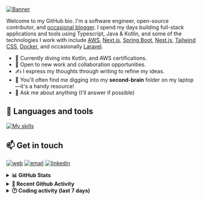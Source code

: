 [![Banner](https://raw.githubusercontent.com/wilfriedago/wilfriedago/main/assets/1.png)][website]

Welcome to my GitHub bio. I'm a software engineer, open-source contributor, and [occasional blogger][blog]. I spend my days building full-stack applications and tools using Typescript, Java & Kotlin, and some of the technologies I work with include [AWS](https://aws.amazon.com/fr/), [Next.js](https://nextjs.org/), [Spring Boot](https://spring.io/projects/spring-boot), [Nest.js](https://nestjs.com/), [Tailwind CSS](https://github.com/tailwindlabs/tailwindcss), [Docker](https://www.docker.com/), and occasionally [Laravel](https://laravel.com/).

- 🔭 Currently diving into Kotlin, and AWS certifications.
- 👯 Open to new work and collaboration opportunities.
- ✍️ I express my thoughts through writing to refine my ideas.
- 🧠 You'll often find me digging into my **second-brain** folder on my laptop—it's a handy resource!
- 💬 Ask me about anything (I'll answer if possible)

## 🎨 Languages and tools

[![My skills](https://skillicons.dev/icons?i=typescript,js,nodejs,nest,java,kotlin,spring,python,fastapi,django,aws,docker,vscode,idea,tailwind&perline=15)](https://wilfriedago.dev/about#skills)

## 📫 Get in touch
[![web](https://img.shields.io/badge/WEBSITE-12100E?logo=google-earth&color=282A36)][website]
[![email](https://img.shields.io/badge/MAIL-12100E?logo=mailgun&color=282A36)][mail]
[![linkedin](https://img.shields.io/badge/LINKEDIN-12100E?logo=linkedin&color=282A36)][linkedin]


<details>
  <summary><b>📊 GitHub Stats</b></summary>
	<br/>
	<p align="left">
		<img width="49.5%" src="https://github-readme-stats.vercel.app/api?username=wilfriedago&show_icons=true&count_private=true&title_color=10b981&icon_color=10b981&theme=react&hide_border=true" />
		<img width="49.5%" src="https://streak-stats.demolab.com/?user=wilfriedago&hide_border=true&theme=react&ring=10b981&fire=fff&currStreakNum=fff&sideLabels=10b981&currStreakLabel=10b981&sideNums=fff" />
	</p>
</details>

<details>
  <summary><b>📅 Recent Github Activity</b></summary>
	<br>

<!--RECENT_ACTIVITY:last_update-->
Last Updated: Monday, February 24th, 2025, 4:17:48 AM
<!--RECENT_ACTIVITY:last_update_end-->

<!--RECENT_ACTIVITY:start-->
1. ⭐ Starred [antfu/node-modules-inspector](https://github.com/antfu/node-modules-inspector)<br>
2. ⭐ Starred [moneyflow-dev/moneyflow](https://github.com/moneyflow-dev/moneyflow)<br>
3. ❌ Closed PR [#38263](https://github.com/mdn/content/pull/38263) in [mdn/content](https://github.com/mdn/content)<br>
4. 💬 Commented on [#38263](https://github.com/mdn/content/pull/38263#discussion_r1965538760) in [mdn/content](https://github.com/mdn/content)<br>
5. ⭐ Starred [Vibrant-Colors/node-vibrant](https://github.com/Vibrant-Colors/node-vibrant)<br>
<!--RECENT_ACTIVITY:end-->
</details>

<details>
  <summary><b>🕐 Coding activity (last 7 days)</b></summary>
	<br>

<!--START_SECTION:waka-->

```python
Total Time: 25 hrs 43 mins

Java         9 hrs 53 mins   █████████▒░░░░░░░░░░░░░░░   37.31 %
TypeScript   4 hrs 36 mins   ████▒░░░░░░░░░░░░░░░░░░░░   17.40 %
SQL          2 hrs 5 mins    ██░░░░░░░░░░░░░░░░░░░░░░░   07.90 %
JavaScript   1 hr 44 mins    █▓░░░░░░░░░░░░░░░░░░░░░░░   06.57 %
Other        48 mins         ▓░░░░░░░░░░░░░░░░░░░░░░░░   03.04 %
```

<!--END_SECTION:waka-->
</details>

[website]: https://wilfriedago.dev
[linkedin]: https://linkedin.com/in/wilfriedago
[blog]: https://wilfriedago.dev/blog
[mail]: mailto:me@wilfriedago.dev
